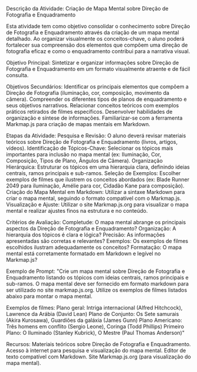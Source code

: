 Descrição da Atividade: Criação de Mapa Mental sobre Direção de Fotografia e Enquadramento

Esta atividade tem como objetivo consolidar o conhecimento sobre Direção de Fotografia e Enquadramento através da criação de um mapa mental detalhado. Ao organizar visualmente os conceitos-chave, o aluno poderá fortalecer sua compreensão dos elementos que compõem uma direção de fotografia eficaz e como o enquadramento contribui para a narrativa visual.

Objetivo Principal:
Sintetizar e organizar informações sobre Direção de Fotografia e Enquadramento em um formato visualmente atraente e de fácil consulta.

Objetivos Secundários:
Identificar os principais elementos que compõem a Direção de Fotografia (iluminação, cor, composição, movimento da câmera).
Compreender os diferentes tipos de planos de enquadramento e seus objetivos narrativos.
Relacionar conceitos teóricos com exemplos práticos retirados de filmes específicos.
Desenvolver habilidades de organização e síntese de informações.
Familiarizar-se com a ferramenta Markmap.js para criação de mapas mentais em Markdown.

Etapas da Atividade:
Pesquisa e Revisão: O aluno deverá revisar materiais teóricos sobre Direção de Fotografia e Enquadramento (livros, artigos, vídeos).
Identificação de Tópicos-Chave: Selecionar os tópicos mais importantes para inclusão no mapa mental (ex: Iluminação, Cor, Composição, Tipos de Plano, Ângulos de Câmera).
Organização Hierárquica: Estruturar os tópicos em uma hierarquia clara, definindo ideias centrais, ramos principais e sub-ramos.
Seleção de Exemplos: Escolher exemplos de filmes que ilustrem os conceitos abordados (ex: Blade Runner 2049 para iluminação, Amélie para cor, Cidadão Kane para composição).
Criação do Mapa Mental em Markdown: Utilizar a sintaxe Markdown para criar o mapa mental, seguindo o formato compatível com o Markmap.js.
Visualização e Ajuste: Utilizar o site Markmap.js.org para visualizar o mapa mental e realizar ajustes finos na estrutura e no conteúdo.

Critérios de Avaliação:
Completude: O mapa mental abrange os principais aspectos da Direção de Fotografia e Enquadramento?
Organização: A hierarquia dos tópicos é clara e lógica?
Precisão: As informações apresentadas são corretas e relevantes?
Exemplos: Os exemplos de filmes escolhidos ilustram adequadamente os conceitos?
Formatação: O mapa mental está corretamente formatado em Markdown e legível no Markmap.js?

Exemplo de Prompt:
"Crie um mapa mental sobre Direção de Fotografia e Enquadramento listando os tópicos com ideias centrais, ramos principais e sub-ramos. O mapa mental deve ser fornecido em formato markdown para ser utilizado no site markmap.js.org. Utilize os exemplos de filmes listados abaixo para montar o mapa mental.

Exemplos de filmes:
Plano geral: Intriga internacional (Alfred Hitchcock), Lawrence da Arábia (David Lean)
Plano de Conjunto: Os Sete samurais (Akira Kurosawa), Guardiões da galáxia (James Gunn)
Plano Americano: Três homens em conflito (Sergio Leone), Coringa (Todd Phillips)
Primeiro Plano: O Iluminado (Stanley Kubrick), O Mestre (Paul Thomas Anderson)"

Recursos:
Materiais teóricos sobre Direção de Fotografia e Enquadramento.
Acesso à internet para pesquisa e visualização do mapa mental.
Editor de texto compatível com Markdown.
Site Markmap.js.org (para visualização do mapa mental).
